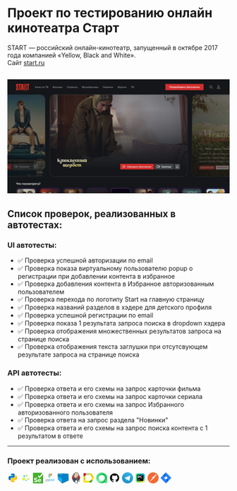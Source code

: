 # Проект по тестированию онлайн кинотеатра Старт

 START — российский онлайн-кинотеатр, запущенный в октябре 2017 года компанией «Yellow, Black and White».  
 Сайт [start.ru](https://start.ru/)

![](assets/start.png)
----

<!-- Список проверок-->
## Список проверок, реализованных в автотестах:

### UI автотесты:

* ✅ Проверка успешной авторизации по email
* ✅ Проверка показа виртуальному пользователю popup о регистрации при добавлении контента в избранное
* ✅ Проверка добавления контента в Избранное авторизованным пользователем  
* ✅ Проверка перехода по логотипу Start на главную страницу
* ✅ Проверка названий разделов в хэдере для детского профиля
* ✅ Проверка успешной регистрации по email
* ✅ Проверка показа 1 результата запроса поиска в dropdown хэдера
* ✅ Проверка отображения множественных результатов запроса на странице поиска
* ✅ Проверка отображения текста заглушки при отсутсвующем результате запроса на странице поиска

### API автотесты:  

* ✅ Проверка ответа и его схемы на запрос карточки фильма
* ✅ Проверка ответа и его схемы на запрос карточки сериала
* ✅ Проверка ответа и его схемы на запрос Избранного авторизованного пользователя
* ✅ Проверка ответа на запрос раздела "Новинки"
* ✅ Проверка ответа и его схемы на запрос поиска контента с 1 результатом в ответе

----
<!-- Tools -->

### Проект реализован с использованием:

<p  align="left">
<code><img width="5%" title="python" src="assets/python.png"></code>
<code><img width="5%" title="selene" src="assets/selene.png"></code>
<code><img width="4.5%" title="selenium" src="assets/selenium.png"></code>
<code><img width="5%" title="pytest" src="assets/pytest.png"></code>
<code><img width="5%" title="selenoid" src="assets/selenoid.png"></code>
<code><img width="5%" title="jenkins" src="assets/jenkins.png"></code>
<code><img width="5%" title="allure" src="assets/allure_report.png"></code>
<code><img width="5%" title="alluretestops" src="assets/allure_testops.png"></code>
<code><img width="5%" title="github" src="assets/github.png"></code>  
<code><img width="5%" title="telegram" src="assets/tg.png"></code>   
<code><img width="5%" title="pycharm" src="assets/intellij_pycharm.png"></code>
<code><img width="5%" title="postman" src="assets/postman.png"></code>
<code><img width="5%" title="jira" src="assets/jira.png"></code>


